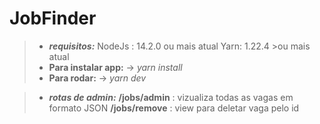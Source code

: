 # JobFinder

 > - ***requisitos:***
   > NodeJs : 14.2.0 ou mais atual
   > Yarn: 1.22.4 >ou mais atual
>  - **Para instalar app:**
>   -> *yarn install*
> - **Para rodar:**
>   -> *yarn dev*

> - ***rotas de admin:***
> **/jobs/admin** : vizualiza todas as vagas em formato JSON
> **/jobs/remove** : view para deletar vaga pelo id